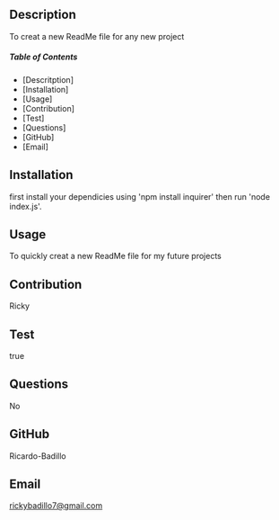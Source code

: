 
## Description

To creat a new ReadMe file for any new project 

##### Table of Contents
- [Descritption]
- [Installation] 
- [Usage] 
- [Contribution] 
- [Test] 
- [Questions] 
- [GitHub] 
- [Email] 

## Installation

first install your dependicies using 'npm install inquirer' then run 'node index.js'.

## Usage

To quickly creat a new ReadMe file for my future projects

## Contribution

Ricky

## Test

true

## Questions

No

## GitHub

Ricardo-Badillo

## Email

rickybadillo7@gmail.com